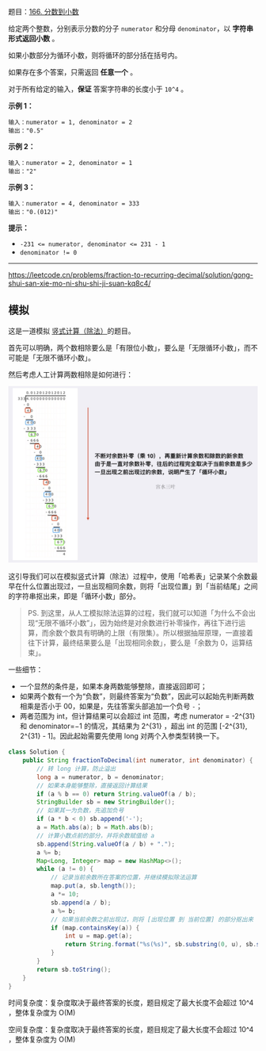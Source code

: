 题目：[166. 分数到小数](https://leetcode.cn/problems/fraction-to-recurring-decimal/)

给定两个整数，分别表示分数的分子 `numerator` 和分母 `denominator`，以 **字符串形式返回小数** 。

如果小数部分为循环小数，则将循环的部分括在括号内。

如果存在多个答案，只需返回 **任意一个** 。

对于所有给定的输入，**保证** 答案字符串的长度小于 `10^4` 。

**示例 1：**

```
输入：numerator = 1, denominator = 2
输出："0.5"
```

**示例 2：**

```
输入：numerator = 2, denominator = 1
输出："2"
```

**示例 3：**

```
输入：numerator = 4, denominator = 333
输出："0.(012)"
```

**提示：**

- `-231 <= numerator, denominator <= 231 - 1`
- `denominator != 0`

---

https://leetcode.cn/problems/fraction-to-recurring-decimal/solution/gong-shui-san-xie-mo-ni-shu-shi-ji-suan-kq8c4/

## 模拟

这是一道模拟 [竖式计算（除法）](https://leetcode.cn/link/?target=https://baike.baidu.com/item/竖式计算)的题目。

首先可以明确，两个数相除要么是「有限位小数」，要么是「无限循环小数」，而不可能是「无限不循环小数」。

然后考虑人工计算两数相除是如何进行：

![QQ图片20211003090709.jpg](../../img/1633223480-OLGSxy-file_1633223479713.jpeg)

这引导我们可以在模拟竖式计算（除法）过程中，使用「哈希表」记录某个余数最早在什么位置出现过，一旦出现相同余数，则将「出现位置」到「当前结尾」之间的字符串抠出来，即是「循环小数」部分。

> PS. 到这里，从人工模拟除法运算的过程，我们就可以知道「为什么不会出现“无限不循环小数”」，因为始终是对余数进行补零操作，再往下进行运算，而余数个数具有明确的上限（有限集）。所以根据抽屉原理，一直接着往下计算，最终结果要么是「出现相同余数」，要么是「余数为 0，运算结束」。
>

一些细节：

- 一个显然的条件是，如果本身两数能够整除，直接返回即可；
- 如果两个数有一个为“负数”，则最终答案为“负数”，因此可以起始先判断两数相乘是否小于 00，如果是，先往答案头部追加一个负号 `-`；
- 两者范围为 int，但计算结果可以会超过 int 范围，考虑 numerator = -2^{31} 和 denominator=−1 的情况，其结果为 2^{31} ，超出 int 的范围 [-2^{31}, 2^{31} - 1]。因此起始需要先使用 long 对两个入参类型转换一下。

```java
class Solution {
    public String fractionToDecimal(int numerator, int denominator) {
        // 转 long 计算，防止溢出
        long a = numerator, b = denominator;
        // 如果本身能够整除，直接返回计算结果
        if (a % b == 0) return String.valueOf(a / b);
        StringBuilder sb = new StringBuilder();
        // 如果其一为负数，先追加负号
        if (a * b < 0) sb.append('-');
        a = Math.abs(a); b = Math.abs(b);
        // 计算小数点前的部分，并将余数赋值给 a
        sb.append(String.valueOf(a / b) + ".");
        a %= b;
        Map<Long, Integer> map = new HashMap<>();
        while (a != 0) {
            // 记录当前余数所在答案的位置，并继续模拟除法运算
            map.put(a, sb.length());
            a *= 10;
            sb.append(a / b);
            a %= b;
            // 如果当前余数之前出现过，则将 [出现位置 到 当前位置] 的部分抠出来（循环小数部分）
            if (map.containsKey(a)) {
                int u = map.get(a);
                return String.format("%s(%s)", sb.substring(0, u), sb.substring(u));
            }
        }
        return sb.toString();
    }
}
```

时间复杂度：复杂度取决于最终答案的长度，题目规定了最大长度不会超过 10^4 ，整体复杂度为 O(M)

空间复杂度：复杂度取决于最终答案的长度，题目规定了最大长度不会超过 10^4 ，整体复杂度为 O(M)

